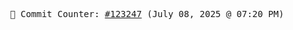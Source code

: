 <p align="center">
    <samp>
        📮 Commit Counter: <a href="https://github.com/Javascript-void0/Javascript-void0/commits/main">#123247</a> (July 08, 2025 @ 07:20 PM)
    </samp>
</p>